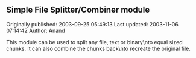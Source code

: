 ## Simple File Splitter/Combiner module 
Originally published: 2003-09-25 05:49:13 
Last updated: 2003-11-06 07:14:42 
Author: Anand  
 
This module can be used to split any file, text or binary\nto equal sized chunks. It can also combine the chunks back\nto recreate the original file.
